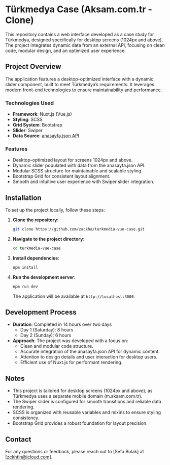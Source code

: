 # Türkmedya Case (Aksam.com.tr - Clone)

This repository contains a web interface developed as a case study for Türkmedya, designed specifically for desktop screens (1024px and above). The project integrates dynamic data from an external API, focusing on clean code, modular design, and an optimized user experience.

## Project Overview

The application features a desktop-optimized interface with a dynamic slider component, built to meet Türkmedya’s requirements. It leverages modern front-end technologies to ensure maintainability and performance.

### Technologies Used
- **Framework**: Nuxt.js (Vue.js)
- **Styling**: SCSS
- **Grid System**: Bootstrap
- **Slider**: Swiper
- **Data Source**: [anasayfa.json API](https://turkmedya.com.tr/anasayfa.json)

### Features
- Desktop-optimized layout for screens 1024px and above.
- Dynamic slider populated with data from the anasayfa.json API.
- Modular SCSS structure for maintainable and scalable styling.
- Bootstrap Grid for consistent layout alignment.
- Smooth and intuitive user experience with Swiper slider integration.

## Installation

To set up the project locally, follow these steps:

1. **Clone the repository**:
   ```bash
   git clone https://github.com/zackha/turkmedia-vue-case.git
   ```
2. **Navigate to the project directory**:
   ```bash
   cd turkmedia-vue-case
   ```
3. **Install dependencies**:
   ```bash
   npm install
   ```
4. **Run the development server**:
   ```bash
   npm run dev
   ```
   The application will be available at `http://localhost:3000`.

## Development Process

- **Duration**: Completed in 14 hours over two days
  - Day 1 (Saturday): 8 hours
  - Day 2 (Sunday): 6 hours
- **Approach**: The project was developed with a focus on:
  - Clean and modular code structure.
  - Accurate integration of the anasayfa.json API for dynamic content.
  - Attention to design details and user interaction for desktop users.
  - Efficient use of Nuxt.js for performant rendering.

## Notes

- This project is tailored for desktop screens (1024px and above), as Türkmedya uses a separate mobile domain (m.aksam.com.tr).
- The Swiper slider is configured for smooth transitions and reliable data rendering.
- SCSS is organized with reusable variables and mixins to ensure styling consistency.
- Bootstrap Grid provides a robust foundation for layout precision.

## Contact

For any questions or feedback, please reach out to [Sefa Bulak] at [zckhtln@icloud.com].
